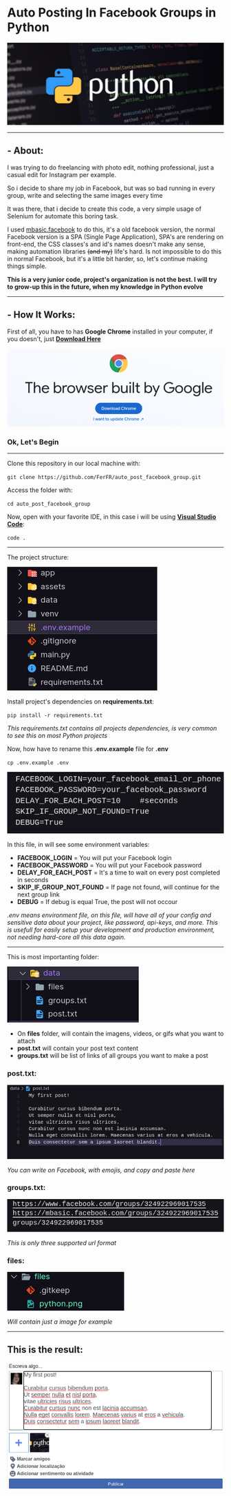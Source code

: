 # **Auto Posting In Facebook Groups in Python**
![Python Image](./assets/python.png)

---
## - **About:**

I was trying to do freelancing with photo edit, nothing professional, just a casual edit for Instagram per example.

So i decide to share my job in Facebook, but was so bad running in every group, write and selecting the same images every time

It was there, that i decide to create this code, a very simple usage of Selenium for automate this boring task.


I used [mbasic.facebook](https://mbasic.facebook.com) to do this, it's a old facebook version, the normal Facebook version is a SPA (Single Page Application), SPA's are rendering on front-end, the CSS classes's and id's names doesn't make any sense, making automation libraries ~~(and my)~~ life's hard. Is not impossible to do this in normal Facebook, but it's a little bit harder, so, let's continue making things simple.

**This is a very junior code, project's organization is not the best. I will try to grow-up this in the future, when my knowledge in Python evolve**

---

## - **How It Works:**

First of all, you have to has **Google Chrome** installed in your computer, if you doesn't, just **[Download Here](https://www.google.com/intl/us-ENG/chrome/)**

![Google Chrome Download Page](./assets/google_chrome.png)

### **Ok, Let's Begin**

---

Clone this repository in our local machine with:

`git clone https://github.com/FerFR/auto_post_facebook_group.git`

Access the folder with:

`cd auto_post_facebook_group`

Now, open with your favorite IDE, in this case i will be using [**Visual Studio Code**](https://code.visualstudio.com/):

`code .`

---

The project structure:

![Project Tree](./assets/project_tree.png)

Install project's dependencies on **requirements.txt**:

`pip install -r requirements.txt`

*This requirements.txt contains all projects dependencies, is very common to see this on most Python projects*

Now, how have to rename this **.env.example** file for **.env**

`cp .env.example .env`

![.env file](./assets/env.png)

In this file, in will see some environment variables:

- **FACEBOOK_LOGIN** = You will put your Facebook login
- **FACEBOOK_PASSWORD** = You will put your Facebook password
- **DELAY_FOR_EACH_POST** = It's a time to wait on every post completed in seconds
- **SKIP_IF_GROUP_NOT_FOUND** = If page not found, will continue for the next group link
- **DEBUG** = If debug is equal True, the post will not occour

*.env means environment file, on this file, will have all of your config and sensitive data about your project, like password, api-keys, and more. This is usefull for easily setup your development and production environment, not needing hard-core all this data again.*

---

This is most importanting folder:

![data_folder](./assets/data_folder.png)

- On **files** folder, will contain the imagens, videos, or gifs what you want to attach
- **post.txt** will contain your post text content
- **groups.txt** will be list of links of all groups you want to make a post

### **post.txt**:
![post_file](./assets/post.png)

*You can write on Facebook, with emojis, and copy and paste here*


### **groups.txt**:
![group_file](./assets/group.png)

*This is only three supported url format*


### **files**:
![files_folder](./assets/files.png)

*Will contain just a image for example*

---

## **This is the result:**
![post_completed_example](./assets/done.png)






